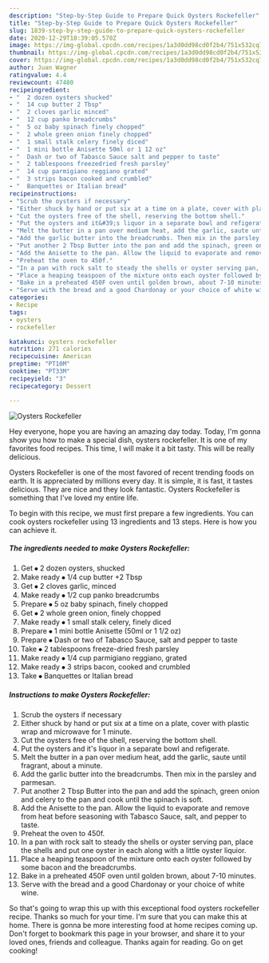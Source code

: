 ```yaml
---
description: "Step-by-Step Guide to Prepare Quick Oysters Rockefeller"
title: "Step-by-Step Guide to Prepare Quick Oysters Rockefeller"
slug: 1839-step-by-step-guide-to-prepare-quick-oysters-rockefeller
date: 2020-12-29T18:39:05.570Z
image: https://img-global.cpcdn.com/recipes/1a3d0dd98cd0f2b4/751x532cq70/oysters-rockefeller-recipe-main-photo.jpg
thumbnail: https://img-global.cpcdn.com/recipes/1a3d0dd98cd0f2b4/751x532cq70/oysters-rockefeller-recipe-main-photo.jpg
cover: https://img-global.cpcdn.com/recipes/1a3d0dd98cd0f2b4/751x532cq70/oysters-rockefeller-recipe-main-photo.jpg
author: Juan Wagner
ratingvalue: 4.4
reviewcount: 47480
recipeingredient:
- "  2 dozen oysters shucked"
- "  14 cup butter 2 Tbsp"
- "  2 cloves garlic minced"
- "  12 cup panko breadcrumbs"
- "  5 oz baby spinach finely chopped"
- "  2 whole green onion finely chopped"
- "  1 small stalk celery finely diced"
- "  1 mini bottle Anisette 50ml or 1 12 oz"
- "  Dash or two of Tabasco Sauce salt and pepper to taste"
- "  2 tablespoons freezedried fresh parsley"
- "  14 cup parmigiano reggiano grated"
- "  3 strips bacon cooked and crumbled"
- "  Banquettes or Italian bread"
recipeinstructions:
- "Scrub the oysters if necessary"
- "Either shuck by hand or put six at a time on a plate, cover with plastic wrap and microwave for 1 minute."
- "Cut the oysters free of the shell, reserving the bottom shell."
- "Put the oysters and it&#39;s liquor in a separate bowl and refigerate."
- "Melt the butter in a pan over medium heat, add the garlic, saute until fragrant, about a minute."
- "Add the garlic butter into the breadcrumbs. Then mix in the parsley and parmesan."
- "Put another 2 Tbsp Butter into the pan and add the spinach, green onion and celery to the pan and cook until the spinach is soft."
- "Add the Anisette to the pan. Allow the liquid to evaporate and remove from heat before seasoning with Tabasco Sauce, salt, and pepper to taste."
- "Preheat the oven to 450f."
- "In a pan with rock salt to steady the shells or oyster serving pan, place the shells and put one oyster in each along with a little oyster liquior."
- "Place a heaping teaspoon of the mixture onto each oyster followed by some bacon and the breadcrumbs."
- "Bake in a preheated 450F oven until golden brown, about 7-10 minutes."
- "Serve with the bread and a good Chardonay or your choice of white wine."
categories:
- Recipe
tags:
- oysters
- rockefeller

katakunci: oysters rockefeller 
nutrition: 271 calories
recipecuisine: American
preptime: "PT10M"
cooktime: "PT33M"
recipeyield: "3"
recipecategory: Dessert

---
```



![Oysters Rockefeller](https://img-global.cpcdn.com/recipes/1a3d0dd98cd0f2b4/751x532cq70/oysters-rockefeller-recipe-main-photo.jpg)

Hey everyone, hope you are having an amazing day today. Today, I'm gonna show you how to make a special dish, oysters rockefeller. It is one of my favorites food recipes. This time, I will make it a bit tasty. This will be really delicious.



Oysters Rockefeller is one of the most favored of recent trending foods on earth. It is appreciated by millions every day. It is simple, it is fast, it tastes delicious. They are nice and they look fantastic. Oysters Rockefeller is something that I've loved my entire life.


To begin with this recipe, we must first prepare a few ingredients. You can cook oysters rockefeller using 13 ingredients and 13 steps. Here is how you can achieve it.

<!--inarticleads1-->

##### The ingredients needed to make Oysters Rockefeller:

1. Get  ⦁ 2 dozen oysters, shucked
1. Make ready  ⦁ 1/4 cup butter +2 Tbsp
1. Get  ⦁ 2 cloves garlic, minced
1. Make ready  ⦁ 1/2 cup panko breadcrumbs
1. Prepare  ⦁ 5 oz baby spinach, finely chopped
1. Get  ⦁ 2 whole green onion, finely chopped
1. Make ready  ⦁ 1 small stalk celery, finely diced
1. Prepare  ⦁ 1 mini bottle Anisette (50ml or 1 1/2 oz)
1. Prepare  ⦁ Dash or two of Tabasco Sauce, salt and pepper to taste
1. Take  ⦁ 2 tablespoons freeze-dried fresh parsley
1. Make ready  ⦁ 1/4 cup parmigiano reggiano, grated
1. Make ready  ⦁ 3 strips bacon, cooked and crumbled
1. Take  ⦁ Banquettes or Italian bread




<!--inarticleads2-->

##### Instructions to make Oysters Rockefeller:

1. Scrub the oysters if necessary
1. Either shuck by hand or put six at a time on a plate, cover with plastic wrap and microwave for 1 minute.
1. Cut the oysters free of the shell, reserving the bottom shell.
1. Put the oysters and it&#39;s liquor in a separate bowl and refigerate.
1. Melt the butter in a pan over medium heat, add the garlic, saute until fragrant, about a minute.
1. Add the garlic butter into the breadcrumbs. Then mix in the parsley and parmesan.
1. Put another 2 Tbsp Butter into the pan and add the spinach, green onion and celery to the pan and cook until the spinach is soft.
1. Add the Anisette to the pan. Allow the liquid to evaporate and remove from heat before seasoning with Tabasco Sauce, salt, and pepper to taste.
1. Preheat the oven to 450f.
1. In a pan with rock salt to steady the shells or oyster serving pan, place the shells and put one oyster in each along with a little oyster liquior.
1. Place a heaping teaspoon of the mixture onto each oyster followed by some bacon and the breadcrumbs.
1. Bake in a preheated 450F oven until golden brown, about 7-10 minutes.
1. Serve with the bread and a good Chardonay or your choice of white wine.




So that's going to wrap this up with this exceptional food oysters rockefeller recipe. Thanks so much for your time. I'm sure that you can make this at home. There is gonna be more interesting food at home recipes coming up. Don't forget to bookmark this page in your browser, and share it to your loved ones, friends and colleague. Thanks again for reading. Go on get cooking!
